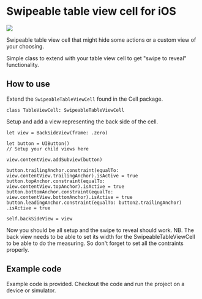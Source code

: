 # Swipeable table view cell for iOS
![](https://media.giphy.com/media/cRMhd8NacKpGJ3qF54/giphy.gif)

Swipeable table view cell that might hide some actions or a custom view of your choosing.

Simple class to extend with your table view cell to get "swipe to reveal" functionality.

## How to use

Extend the `SwipeableTableViewCell` found in the Cell package.
```
class TableViewCell: SwipeableTableViewCell
```

Setup and add a view representing the back side of the cell.
```
let view = BackSideView(frame: .zero)
       
let button = UIButton()
// Setup your child views here
        
view.contentView.addSubview(button)
        
button.trailingAnchor.constraint(equalTo: view.contentView.trailingAnchor).isActive = true
button.topAnchor.constraint(equalTo: view.contentView.topAnchor).isActive = true
button.bottomAnchor.constraint(equalTo: view.contentView.bottomAnchor).isActive = true
button.leadingAnchor.constraint(equalTo: button2.trailingAnchor) .isActive = true

self.backSideView = view
```

Now you should be all setup and the swipe to reveal should work.
NB. The back view needs to be able to set its width for the SwipeableTableViewCell to be able to do the measuring. So don't forget to set all the contraints properly.

## Example code
Example code is provided. Checkout the code and run the project on a device or simulator.
